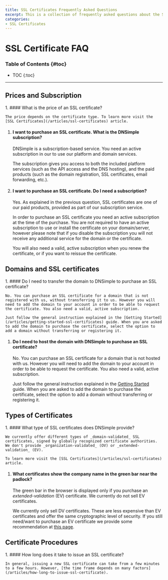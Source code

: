 ```yaml
---
title: SSL Certificates Frequently Asked Questions
excerpt: This is a collection of frequently asked questions about the SSL certificates offered by DNSimple.
categories:
- SSL Certificates
---
```


# SSL Certificate FAQ

### Table of Contents {#toc}

* TOC
{:toc}

---

## Prices and Subscription

<div class="section-faq" markdown="1">
1.  #### What is the price of an SSL certificate?

    The price depends on the certificate type. To learn more visit the [SSL Certificates](/articles/ssl-certificates) article.

1.  #### I want to purchase an SSL certificate. What is the DNSimple subscription?

    DNSimple is a subscription-based service. You need an active subscription in our to use our platform and domain services.

    The subscription gives you access to both the included platform services (such as the API access and the DNS hosting), and the paid products (such as the domain registration, SSL certificates, email forwarding, etc.).

1.  #### I want to purchase an SSL certificate. Do I need a subscription?

    Yes. As explained in the previous question, SSL certificates are one of our paid products, provided as part of our subscription service.

    In order to purchase an SSL certificate you need an active subscription at the time of the purchase. You are not required to have an active subscription to use or install the certificate on your domain/server, however please note that if you disable the subscription you will not receive any additional service for the domain or the certificate.

    You will also need a valid, active subscription when you renew the certificate, or if you want to reissue the certificate.
</div>

## Domains and SSL certificates

<div class="section-faq" markdown="1">
1.  #### Do I need to transfer the domain to DNSimple to purchase an SSL certificate?

    No. You can purchase an SSL certificate for a domain that is not registered with us, without transferring it to us. However you will need to add the domain to your account in order to be able to request the certificate. You also need a valid, active subscription.

    Just follow the general instruction explained in the [Getting Started](/articles/getting-started-ssl-certificates) guide. When you are asked to add the domain to purchase the certificate, select the option to add a domain without transferring or registering it.

1.  #### Do I need to host the domain with DNSimple to purchase an SSL certificate?

    No. You can purchase an SSL certificate for a domain that is not hosted with us. However you will need to add the domain to your account in order to be able to request the certificate. You also need a valid, active subscription.

    Just follow the general instruction explained in the [Getting Started](/articles/getting-started-ssl-certificates) guide. When you are asked to add the domain to purchase the certificate, select the option to add a domain without transferring or registering it.
</div>


## Types of Certificates

<div class="section-faq" markdown="1">
1.  #### What type of SSL certificates does DNSimple provide?

    We currently offer different types of _domain-validated_ SSL certificates, signed by globally recognized certificate authorities. We don't provide _organization-validated_ (OV) or _extended-validation_ (EV).

    To learn more visit the [SSL Certificates](/articles/ssl-certificates) article.

1.  #### What certificates show the company name in the green bar near the padlock?

    The green bar in the browser is displayed only if you purchase an _extended-validation_ (EV) certificate. We currently do not sell EV certificates.

    We currently only sell DV certificates. These are less expensive than EV certificates and offer the same cryptographic level of security. If you still need/want to purchase an EV certificate we provide some recommendation at [this page](/articles/can-ev-ssl-certificates).
</div>


## Certificate Procedures

<div class="section-faq" markdown="1">
1.  #### How long does it take to issue an SSL certificate?

    In general, issuing a new SSL certificate can take from a few minutes to a few hours. However, [the time frame depends on many factors](/articles/how-long-to-issue-ssl-certificate).
</div>
